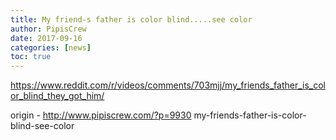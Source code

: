```yaml
---
title: My friend-s father is color blind.....see color
author: PipisCrew
date: 2017-09-16
categories: [news]
toc: true
---
```


https://www.reddit.com/r/videos/comments/703mjj/my_friends_father_is_color_blind_they_got_him/

origin - http://www.pipiscrew.com/?p=9930 my-friends-father-is-color-blind-see-color